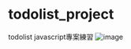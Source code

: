# todolist_project
todolist javascript專案練習
![image](https://github.com/alan19951024/todolist_project/assets/59355302/b6d82ec4-feb1-4b99-aa58-8883bcfb823d)

